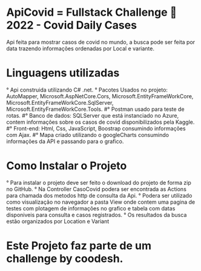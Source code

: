 # ApiCovid = Fullstack Challenge 🏅 2022 - Covid Daily Cases
Api feita para mostrar casos de covid no mundo, a busca pode ser feita por data trazendo informações ordenadas por Local e variante.

# Linguagens utilizadas
° Api construida utilizando C# .net.
° Pacotes Usados no projeto: 
AutoMapper, Microsoft.AspNetCore.Cors, 
Microsoft.EntityFrameWorkCore, 
Microsoft.EntityFrameWorkCore.SqlServer, 
Microsoft.EntityFrameWorkCore.Tools.
#° Postman usado para teste de rotas.
#° Banco de dados: SQLServer que está instanciado no Azure, contem informações sobre os casos de covid disponibilizados pela Kaggle.
#° Front-end: Html, Css, JavaScript, Boostrap consumindo informações com Ajax.
#° Mapa criado utilizando o googleCharts consumindo informações da API e passando para o grafico.


# Como Instalar o Projeto
° Para instalar o projeto deve ser feito o download do projeto de forma zip no GitHub.
° Na Controller CasoCovid podera ser encontrada as Actions para chamada dos metodos http de consulta da Api.
° Podera ser utilizado como visualização no navegador a pasta View onde contem uma pagina de testes com plotagem de informações no grafico e tabela com datas disponiveis para consulta e casos registrados.
° Os resultados da busca estão organizados por Location e Variant

# Este Projeto faz parte de um challenge by coodesh.
